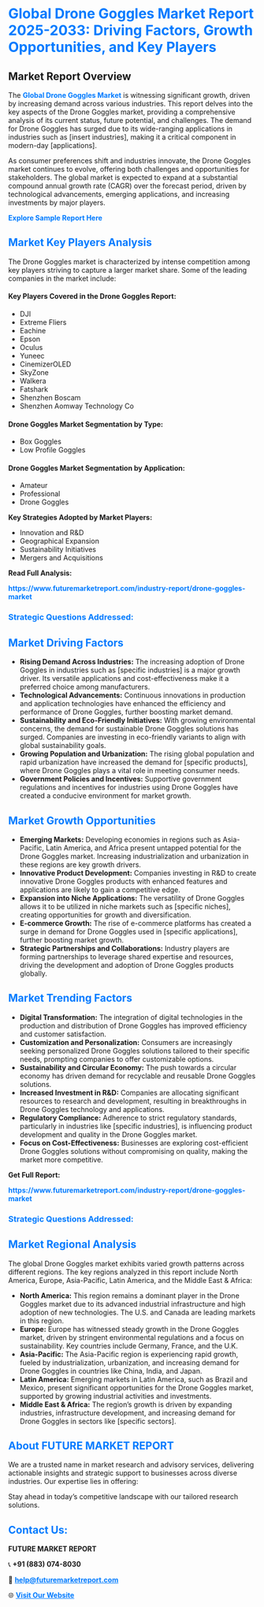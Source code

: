 <h1 style="color: #007BFF;">Global Drone Goggles Market Report 2025-2033: Driving Factors, Growth Opportunities, and Key Players</h1>

<section id="overview">
<h2>Market Report Overview</h2>
<p>The <a href="https://www.futuremarketreport.com/industry-report/drone-goggles-market" style="color: #007BFF; text-decoration: none;"><strong>Global Drone Goggles Market</strong></a> is witnessing significant growth, driven by increasing demand across various industries. This report delves into the key aspects of the Drone Goggles market, providing a comprehensive analysis of its current status, future potential, and challenges. The demand for Drone Goggles has surged due to its wide-ranging applications in industries such as [insert industries], making it a critical component in modern-day [applications].</p>
<p>As consumer preferences shift and industries innovate, the Drone Goggles market continues to evolve, offering both challenges and opportunities for stakeholders. The global market is expected to expand at a substantial compound annual growth rate (CAGR) over the forecast period, driven by technological advancements, emerging applications, and increasing investments by major players.</p>
</section>

<section id="overview">
<p><a href="https://www.futuremarketreport.com/request-sample/reportId=111941" style="color: #007BFF; text-decoration: none;"><strong>Explore Sample Report Here</strong></a></p>
</section>

<section id="key-players">
<h2 style="color: #007BFF;">Market Key Players Analysis</h2>
<p>The Drone Goggles market is characterized by intense competition among key players striving to capture a larger market share. Some of the leading companies in the market include:</p>
<h4>Key Players Covered in the Drone Goggles Report:</h4>
<ul><li>DJI</li><li>Extreme Fliers</li><li>Eachine</li><li>Epson</li><li>Oculus</li><li>Yuneec</li><li>CinemizerOLED</li><li>SkyZone</li><li>Walkera</li><li>Fatshark</li><li>Shenzhen Boscam</li><li>Shenzhen Aomway Technology Co</li></ul>
<h4>Drone Goggles Market Segmentation by Type:</h4>
<ul><li>Box Goggles</li><li>Low Profile Goggles</li></ul>

<h4>Drone Goggles Market Segmentation by Application:</h4>
<ul><li>Amateur</li><li>Professional</li><li>Drone Goggles</li></ul>
<p><strong>Key Strategies Adopted by Market Players:</strong></p>
<ul>
<li>Innovation and R&D</li>
<li>Geographical Expansion</li>
<li>Sustainability Initiatives</li>
<li>Mergers and Acquisitions</li>
</ul>
</section>

<section>
<p><strong>Read Full Analysis: </strong></p><a href="https://www.futuremarketreport.com/industry-report/drone-goggles-market" style="color: #007BFF; text-decoration: none;"><strong>https://www.futuremarketreport.com/industry-report/drone-goggles-market</strong></a>
<h3 style="color: #007BFF;">Strategic Questions Addressed:</h3>
</section>

<section id="driving-factors">
<h2 style="color: #007BFF;">Market Driving Factors</h2>
<ul>
<li><strong>Rising Demand Across Industries:</strong> The increasing adoption of Drone Goggles in industries such as [specific industries] is a major growth driver. Its versatile applications and cost-effectiveness make it a preferred choice among manufacturers.</li>
<li><strong>Technological Advancements:</strong> Continuous innovations in production and application technologies have enhanced the efficiency and performance of Drone Goggles, further boosting market demand.</li>
<li><strong>Sustainability and Eco-Friendly Initiatives:</strong> With growing environmental concerns, the demand for sustainable Drone Goggles solutions has surged. Companies are investing in eco-friendly variants to align with global sustainability goals.</li>
<li><strong>Growing Population and Urbanization:</strong> The rising global population and rapid urbanization have increased the demand for [specific products], where Drone Goggles plays a vital role in meeting consumer needs.</li>
<li><strong>Government Policies and Incentives:</strong> Supportive government regulations and incentives for industries using Drone Goggles have created a conducive environment for market growth.</li>
</ul>
</section>

<section id="growth-opportunities">
<h2 style="color: #007BFF;">Market Growth Opportunities</h2>
<ul>
<li><strong>Emerging Markets:</strong> Developing economies in regions such as Asia-Pacific, Latin America, and Africa present untapped potential for the Drone Goggles market. Increasing industrialization and urbanization in these regions are key growth drivers.</li>
<li><strong>Innovative Product Development:</strong> Companies investing in R&D to create innovative Drone Goggles products with enhanced features and applications are likely to gain a competitive edge.</li>
<li><strong>Expansion into Niche Applications:</strong> The versatility of Drone Goggles allows it to be utilized in niche markets such as [specific niches], creating opportunities for growth and diversification.</li>
<li><strong>E-commerce Growth:</strong> The rise of e-commerce platforms has created a surge in demand for Drone Goggles used in [specific applications], further boosting market growth.</li>
<li><strong>Strategic Partnerships and Collaborations:</strong> Industry players are forming partnerships to leverage shared expertise and resources, driving the development and adoption of Drone Goggles products globally.</li>
</ul>
</section>

<section id="trending-factors">
<h2 style="color: #007BFF;">Market Trending Factors</h2>
<ul>
<li><strong>Digital Transformation:</strong> The integration of digital technologies in the production and distribution of Drone Goggles has improved efficiency and customer satisfaction.</li>
<li><strong>Customization and Personalization:</strong> Consumers are increasingly seeking personalized Drone Goggles solutions tailored to their specific needs, prompting companies to offer customizable options.</li>
<li><strong>Sustainability and Circular Economy:</strong> The push towards a circular economy has driven demand for recyclable and reusable Drone Goggles solutions.</li>
<li><strong>Increased Investment in R&D:</strong> Companies are allocating significant resources to research and development, resulting in breakthroughs in Drone Goggles technology and applications.</li>
<li><strong>Regulatory Compliance:</strong> Adherence to strict regulatory standards, particularly in industries like [specific industries], is influencing product development and quality in the Drone Goggles market.</li>
<li><strong>Focus on Cost-Effectiveness:</strong> Businesses are exploring cost-efficient Drone Goggles solutions without compromising on quality, making the market more competitive.</li>
</ul>
</section>

<section>
<p><strong>Get Full Report: </strong></p><a href="https://www.futuremarketreport.com/industry-report/drone-goggles-market" style="color: #007BFF; text-decoration: none;"><strong>https://www.futuremarketreport.com/industry-report/drone-goggles-market</strong></a>
<h3 style="color: #007BFF;">Strategic Questions Addressed:</h3>
</section>


<section id="regional-analysis">
<h2 style="color: #007BFF;">Market Regional Analysis</h2>
<p>The global Drone Goggles market exhibits varied growth patterns across different regions. The key regions analyzed in this report include North America, Europe, Asia-Pacific, Latin America, and the Middle East & Africa:</p>
<ul>
<li><strong>North America:</strong> This region remains a dominant player in the Drone Goggles market due to its advanced industrial infrastructure and high adoption of new technologies. The U.S. and Canada are leading markets in this region.</li>
<li><strong>Europe:</strong> Europe has witnessed steady growth in the Drone Goggles market, driven by stringent environmental regulations and a focus on sustainability. Key countries include Germany, France, and the U.K.</li>
<li><strong>Asia-Pacific:</strong> The Asia-Pacific region is experiencing rapid growth, fueled by industrialization, urbanization, and increasing demand for Drone Goggles in countries like China, India, and Japan.</li>
<li><strong>Latin America:</strong> Emerging markets in Latin America, such as Brazil and Mexico, present significant opportunities for the Drone Goggles market, supported by growing industrial activities and investments.</li>
<li><strong>Middle East & Africa:</strong> The region’s growth is driven by expanding industries, infrastructure development, and increasing demand for Drone Goggles in sectors like [specific sectors].</li>
</ul>
</section>

<footer>
<h2 style="color: #007BFF;">About FUTURE MARKET REPORT</h2>
<p>We are a trusted name in market research and advisory services, delivering actionable insights and strategic support to businesses across diverse industries. Our expertise lies in offering:</p>

<p>Stay ahead in today’s competitive landscape with our tailored research solutions.</p>

<h2 style="color: #007BFF;">Contact Us:</h2>
<p><strong>FUTURE MARKET REPORT</strong></p>
<p>📞 <strong>+91 (883) 074-8030</strong></p>
<p>📧 <strong><a href="mailto:help@futuremarketreport.com" style="color: #007BFF;">help@futuremarketreport.com</a></strong></p>
<p>🌐 <strong><a href="https://www.futuremarketreport.com/" style="color: #007BFF;">Visit Our Website</a></strong></p>
</footer>